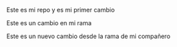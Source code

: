 Este es mi repo y es mi primer cambio

Este es un cambio en mi rama

Este es un nuevo cambio desde la rama de mi compañero